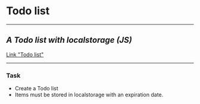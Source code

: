 # Todo list
---
## _A Todo list with localstorage (JS)_

[Link "Todo list"](https://anastasiash29.github.io/todo-list/)

---

### Task
- Create a Todo list
- Items must be stored in localstorage with an expiration date.
